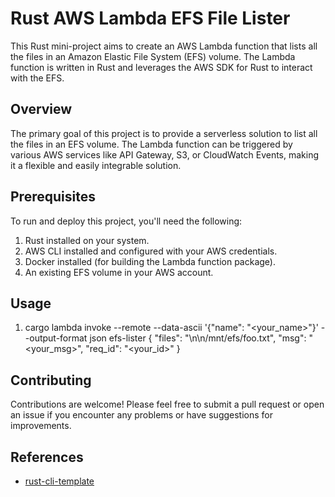 # Rust AWS Lambda EFS File Lister

This Rust mini-project aims to create an AWS Lambda function that lists all the files in an Amazon Elastic File System (EFS) volume. The Lambda function is written in Rust and leverages the AWS SDK for Rust to interact with the EFS.

## Overview

The primary goal of this project is to provide a serverless solution to list all the files in an EFS volume. The Lambda function can be triggered by various AWS services like API Gateway, S3, or CloudWatch Events, making it a flexible and easily integrable solution.

## Prerequisites

To run and deploy this project, you'll need the following:

1. Rust installed on your system.
2. AWS CLI installed and configured with your AWS credentials.
3. Docker installed (for building the Lambda function package).
4. An existing EFS volume in your AWS account.


## Usage
1. cargo lambda invoke --remote --data-ascii '{"name": "<your_name>"}' --output-format json efs-lister { "files": "\n\n/mnt/efs/foo.txt", "msg": "<your_msg>", "req_id": "<your_id>" }
## Contributing

Contributions are welcome! Please feel free to submit a pull request or open an issue if you encounter any problems or have suggestions for improvements.




## References

* [rust-cli-template](https://github.com/kbknapp/rust-cli-template)
